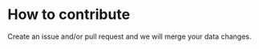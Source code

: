 How to contribute
================

Create an issue and/or pull request and we will merge your data changes.

